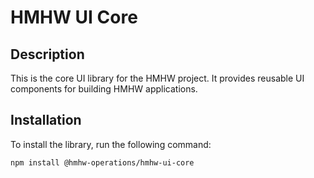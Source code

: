 # HMHW UI Core

## Description

This is the core UI library for the HMHW project. It provides reusable UI components for building HMHW applications.

## Installation

To install the library, run the following command:

```bash
npm install @hmhw-operations/hmhw-ui-core
```
